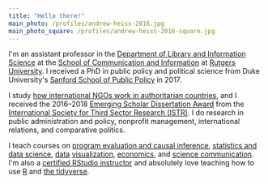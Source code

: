 ```yaml
---
title: "Hello there!"
main_photo: /profiles/andrew-heiss-2016.jpg
main_photo_square: /profiles/andrew-heiss-2016-square.jpg
---
```


I'm an assistant professor in the [Department of Library and Information Science](https://comminfo.rutgers.edu/about/library-and-information-science-department/) at the [School of Communication and Information](https://comminfo.rutgers.edu/) at [Rutgers University](https://www.rutgers.edu/). I received a PhD in public policy and political science from Duke University's [Sanford School of Public Policy](http://sanford.duke.edu/) in 2017.

I study [how international NGOs work in authoritarian countries](https://www.ingoresearch.org/amicable-contempt/), and I received the 2016–2018 [Emerging Scholar Dissertation Award](https://www.istr.org/page/DissertationISTR) from the [International Society for Third Sector Research (ISTR)](https://www.istr.org/). I do research in public administration and policy, nonprofit management, international relations, and comparative politics.

I teach courses on [program evaluation and causal inference](https://evalf20.classes.andrewheiss.com/), [statistics and data science](https://statsf18.classes.andrewheiss.com/), [data](https://datavizf18.classes.andrewheiss.com/) [visualization](https://datavizf17.classes.andrewheiss.com/), [economics](https://econw18.classes.andrewheiss.com/), and [science communication](https://storiesf17.classes.andrewheiss.com/). I'm also a [certified RStudio instructor](https://education.rstudio.com/trainers/people/heiss+andrew/) and absolutely love teaching how to use [R](https://www.r-project.org/) and [the tidyverse](https://www.tidyverse.org/).
